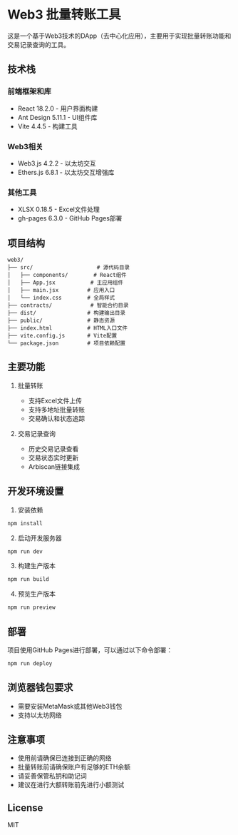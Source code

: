 # Web3 批量转账工具

这是一个基于Web3技术的DApp（去中心化应用），主要用于实现批量转账功能和交易记录查询的工具。

## 技术栈

### 前端框架和库
- React 18.2.0 - 用户界面构建
- Ant Design 5.11.1 - UI组件库
- Vite 4.4.5 - 构建工具

### Web3相关
- Web3.js 4.2.2 - 以太坊交互
- Ethers.js 6.8.1 - 以太坊交互增强库

### 其他工具
- XLSX 0.18.5 - Excel文件处理
- gh-pages 6.3.0 - GitHub Pages部署

## 项目结构

```
web3/
├── src/                    # 源代码目录
│   ├── components/        # React组件
│   ├── App.jsx           # 主应用组件
│   ├── main.jsx         # 应用入口
│   └── index.css        # 全局样式
├── contracts/            # 智能合约目录
├── dist/                # 构建输出目录
├── public/              # 静态资源
├── index.html           # HTML入口文件
├── vite.config.js       # Vite配置
└── package.json         # 项目依赖配置
```

## 主要功能

1. 批量转账
   - 支持Excel文件上传
   - 支持多地址批量转账
   - 交易确认和状态追踪

2. 交易记录查询
   - 历史交易记录查看
   - 交易状态实时更新
   - Arbiscan链接集成

## 开发环境设置

1. 安装依赖
```bash
npm install
```

2. 启动开发服务器
```bash
npm run dev
```

3. 构建生产版本
```bash
npm run build
```

4. 预览生产版本
```bash
npm run preview
```

## 部署

项目使用GitHub Pages进行部署，可以通过以下命令部署：

```bash
npm run deploy
```

## 浏览器钱包要求

- 需要安装MetaMask或其他Web3钱包
- 支持以太坊网络

## 注意事项

- 使用前请确保已连接到正确的网络
- 批量转账前请确保账户有足够的ETH余额
- 请妥善保管私钥和助记词
- 建议在进行大额转账前先进行小额测试

## License

MIT 